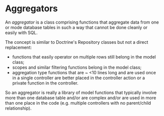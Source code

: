  # Aggregators
 
 An *aggregator* is a class comprising functions that aggregate data from one or mode database tables in such a way that cannot be done cleanly or easily with SQL.
 
 The concept is similar to Doctrine's Repository classes but not a direct replacement:
 
 * functions that easily operator on multiple rows still belong in the model class;
 * scopes and similar filtering functions belong in the model class;
 * aggregation type functions that are ~ <10 lines long and are used once in a single controller are better placed in the controller action or a private function in the controller.
 
 So an aggregator is really a library of model functions that typically involve more than one database table and/or are complex and/or are used in more than one place in the code (e.g. multiple controllers with no parent/child relationship).
 
 